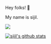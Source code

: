 Hey folks! 👋

My name is sijil.


![](https://komarev.com/ghpvc/?username=sijilo&style=flat-square)

[![sijil's github stats](https://github-readme-stats.vercel.app/api?username=sijilo&show_icons=true&title_color=fff&icon_color=79ff97&text_color=9f9f9f&bg_color=151515&count_private=true)](https://github.com/sijilo)